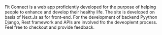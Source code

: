 Fit Connect is a web app proficiently developed for the purpose of helping people to enhance and develop their healthy life.
The site is developed on basis of Next.Js as for front-end.
For the development of backend Pyython Django, Rest framework and APIs are involved fro the deveoplemt process.
Feel free to checkout and provide feedback.
